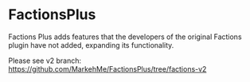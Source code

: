 FactionsPlus
============

Factions Plus adds features that the developers of the original Factions plugin have not added, expanding its functionality.

Please see v2 branch: https://github.com/MarkehMe/FactionsPlus/tree/factions-v2
